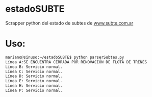 estadoSUBTE
===========

Scrapper python del estado de subtes de www.subte.com.ar

Uso:
====

```bash
mariano@sinuso:~/estadoSUBTE$ python parserSubtes.py 
Línea A:SE ENCUENTRA CERRADA POR RENOVACIÓN DE FLOTA DE TRENES
Línea B: Servicio normal.
Línea C: Servicio normal.
Línea D: Servicio normal.
Línea E: Servicio normal.
Línea H: Servicio normal.
Línea P: Servicio normal.
```

